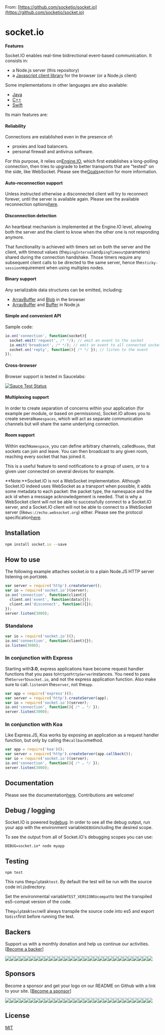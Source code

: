 From: [https://github.com/socketio/socket.io](https://github.com/socketio/socket.io)

# socket.io

**Features**

Socket.IO enables real-time bidirectional event-based communication. It consists in:

* a Node.js server \(this repository\)
* a
  [Javascript client library](https://github.com/socketio/socket.io-client)
  for the browser \(or a Node.js client\)

Some implementations in other languages are also available:

* [Java](https://github.com/socketio/socket.io-client-java)
* [C++](https://github.com/socketio/socket.io-client-cpp)
* [Swift](https://github.com/socketio/socket.io-client-swift)

Its main features are:

#### Reliability

Connections are established even in the presence of:

* proxies and load balancers.
* personal firewall and antivirus software.

For this purpose, it relies on[Engine.IO](https://github.com/socketio/engine.io), which first establishes a long-polling connection, then tries to upgrade to better transports that are "tested" on the side, like WebSocket. Please see the[Goals](https://github.com/socketio/engine.io#goals)section for more information.

#### Auto-reconnection support

Unless instructed otherwise a disconnected client will try to reconnect forever, until the server is available again. Please see the available reconnection options[here](https://github.com/socketio/socket.io-client/blob/master/docs/API.md#new-managerurl-options).

#### Disconnection detection

An heartbeat mechanism is implemented at the Engine.IO level, allowing both the server and the client to know when the other one is not responding anymore.

That functionality is achieved with timers set on both the server and the client, with timeout values \(the`pingInterval`and`pingTimeout`parameters\) shared during the connection handshake. Those timers require any subsequent client calls to be directed to the same server, hence the`sticky-session`requirement when using multiples nodes.

#### Binary support

Any serializable data structures can be emitted, including:

* [ArrayBuffer](https://developer.mozilla.org/en-US/docs/Web/JavaScript/Reference/Global_Objects/ArrayBuffer)
  and
  [Blob](https://developer.mozilla.org/en-US/docs/Web/API/Blob)
  in the browser
* [ArrayBuffer](https://developer.mozilla.org/en-US/docs/Web/JavaScript/Reference/Global_Objects/ArrayBuffer)
  and
  [Buffer](https://nodejs.org/api/buffer.html)
  in Node.js

#### Simple and convenient API

Sample code:

```js
io.on('connection', function(socket){
  socket.emit('request', /* */); // emit an event to the socket
  io.emit('broadcast', /* */); // emit an event to all connected sockets
  socket.on('reply', function(){ /* */ }); // listen to the event
});
```

#### Cross-browser

Browser support is tested in Saucelabs:

[![](https://camo.githubusercontent.com/fface5a8523859ace9b349fc8922af0a8d6941f4/68747470733a2f2f73617563656c6162732e636f6d2f62726f777365722d6d61747269782f736f636b65742e737667 "Sauce Test Status")](https://saucelabs.com/u/socket)

#### Multiplexing support

In order to create separation of concerns within your application \(for example per module, or based on permissions\), Socket.IO allows you to create several`Namespaces`, which will act as separate communication channels but will share the same underlying connection.

#### Room support

Within each`Namespace`, you can define arbitrary channels, called`Rooms`, that sockets can join and leave. You can then broadcast to any given room, reaching every socket that has joined it.

This is a useful feature to send notifications to a group of users, or to a given user connected on several devices for example.

**Note:**Socket.IO is not a WebSocket implementation. Although Socket.IO indeed uses WebSocket as a transport when possible, it adds some metadata to each packet: the packet type, the namespace and the ack id when a message acknowledgement is needed. That is why a WebSocket client will not be able to successfully connect to a Socket.IO server, and a Socket.IO client will not be able to connect to a WebSocket server \(like`ws://echo.websocket.org`\) either. Please see the protocol specification[here](https://github.com/socketio/socket.io-protocol).

## Installation

```js
npm install socket.io --save
```

## How to use

The following example attaches socket.io to a plain Node.JS HTTP server listening on port`3000`.

```js
var server = require('http').createServer();
var io = require('socket.io')(server);
io.on('connection', function(client){
  client.on('event', function(data){});
  client.on('disconnect', function(){});
});
server.listen(3000);
```

### Standalone

```js
var io = require('socket.io')();
io.on('connection', function(client){});
io.listen(3000);
```

### In conjunction with Express

Starting with**3.0**, express applications have become request handler functions that you pass to`http`or`httpServer`instances. You need to pass the`Server`to`socket.io`, and not the express application function. Also make sure to call`.listen`on the`server`, not the`app`.

```js
var app = require('express')();
var server = require('http').createServer(app);
var io = require('socket.io')(server);
io.on('connection', function(){ /* … */ });
server.listen(3000);
```

### In conjunction with Koa

Like Express.JS, Koa works by exposing an application as a request handler function, but only by calling the`callback`method.

```js
var app = require('koa')();
var server = require('http').createServer(app.callback());
var io = require('socket.io')(server);
io.on('connection', function(){ /* … */ });
server.listen(3000);
```

## Documentation

Please see the documentation[here](https://github.com/socketio/socket.io/blob/master/docs/README.md). Contributions are welcome!

## Debug / logging

Socket.IO is powered by[debug](https://github.com/visionmedia/debug). In order to see all the debug output, run your app with the environment variable`DEBUG`including the desired scope.

To see the output from all of Socket.IO's debugging scopes you can use:

```
DEBUG=socket.io* node myapp
```

## Testing

```
npm test
```

This runs the`gulp`task`test`. By default the test will be run with the source code in`lib`directory.

Set the environmental variable`TEST_VERSION`to`compat`to test the transpiled es5-compat version of the code.

The`gulp`task`test`will always transpile the source code into es5 and export to`dist`first before running the test.

## Backers

Support us with a monthly donation and help us continue our activities. \[[Become a backer](https://opencollective.com/socketio#backer)\]

[![](https://camo.githubusercontent.com/ce94e3feff80cb24fac98b4a5af69ea21309e1e3/68747470733a2f2f6f70656e636f6c6c6563746976652e636f6d2f736f636b6574696f2f6261636b65722f302f6176617461722e737667)](https://opencollective.com/socketio/backer/0/website)[![](https://camo.githubusercontent.com/c8172ecc55bd0b5a7665d41a9fdb92f44c469d30/68747470733a2f2f6f70656e636f6c6c6563746976652e636f6d2f736f636b6574696f2f6261636b65722f312f6176617461722e737667)](https://opencollective.com/socketio/backer/1/website)[![](https://camo.githubusercontent.com/37954b978f7027bb570963fc800f404ab85752a2/68747470733a2f2f6f70656e636f6c6c6563746976652e636f6d2f736f636b6574696f2f6261636b65722f322f6176617461722e737667)](https://opencollective.com/socketio/backer/2/website)[![](https://camo.githubusercontent.com/f90688936d18f9cf5d65191bb6310dbbbfe38199/68747470733a2f2f6f70656e636f6c6c6563746976652e636f6d2f736f636b6574696f2f6261636b65722f332f6176617461722e737667)](https://opencollective.com/socketio/backer/3/website)[![](https://camo.githubusercontent.com/30fc7e3cbe056b21657afe5ea2848a6e24c06ff1/68747470733a2f2f6f70656e636f6c6c6563746976652e636f6d2f736f636b6574696f2f6261636b65722f342f6176617461722e737667)](https://opencollective.com/socketio/backer/4/website)[![](https://camo.githubusercontent.com/294e9e0780d1cc30287a3b5f77483d2c0537f97a/68747470733a2f2f6f70656e636f6c6c6563746976652e636f6d2f736f636b6574696f2f6261636b65722f352f6176617461722e737667)](https://opencollective.com/socketio/backer/5/website)[![](https://camo.githubusercontent.com/64e65608d499e02746f8638ae67da8954fa23198/68747470733a2f2f6f70656e636f6c6c6563746976652e636f6d2f736f636b6574696f2f6261636b65722f362f6176617461722e737667)](https://opencollective.com/socketio/backer/6/website)[![](https://camo.githubusercontent.com/dd5bd148cf9af8a0902acfec8d631dd8cc2aa30f/68747470733a2f2f6f70656e636f6c6c6563746976652e636f6d2f736f636b6574696f2f6261636b65722f372f6176617461722e737667)](https://opencollective.com/socketio/backer/7/website)[![](https://camo.githubusercontent.com/980028e84113f0fe08352f803423674636ceef61/68747470733a2f2f6f70656e636f6c6c6563746976652e636f6d2f736f636b6574696f2f6261636b65722f382f6176617461722e737667)](https://opencollective.com/socketio/backer/8/website)[![](https://camo.githubusercontent.com/9ad65c92f3e13ee1f324dae1d9d10755a79847c9/68747470733a2f2f6f70656e636f6c6c6563746976652e636f6d2f736f636b6574696f2f6261636b65722f392f6176617461722e737667)](https://opencollective.com/socketio/backer/9/website)[![](https://camo.githubusercontent.com/b94997d1d2ba14ad3a3edad42ed01d1a95183de9/68747470733a2f2f6f70656e636f6c6c6563746976652e636f6d2f736f636b6574696f2f6261636b65722f31302f6176617461722e737667)](https://opencollective.com/socketio/backer/10/website)[![](https://camo.githubusercontent.com/bc5a71893af6860ce1f9c2087625036c51446896/68747470733a2f2f6f70656e636f6c6c6563746976652e636f6d2f736f636b6574696f2f6261636b65722f31312f6176617461722e737667)](https://opencollective.com/socketio/backer/11/website)[![](https://camo.githubusercontent.com/3dc005b2eeb425429ddd6215c6c7320471076e1e/68747470733a2f2f6f70656e636f6c6c6563746976652e636f6d2f736f636b6574696f2f6261636b65722f31322f6176617461722e737667)](https://opencollective.com/socketio/backer/12/website)[![](https://camo.githubusercontent.com/83049e1bc2998fd7290cf1d4e5c86ececaad69fb/68747470733a2f2f6f70656e636f6c6c6563746976652e636f6d2f736f636b6574696f2f6261636b65722f31332f6176617461722e737667)](https://opencollective.com/socketio/backer/13/website)[![](https://camo.githubusercontent.com/d50bfc178e67aa476981317f9f9efa4bdcc0f859/68747470733a2f2f6f70656e636f6c6c6563746976652e636f6d2f736f636b6574696f2f6261636b65722f31342f6176617461722e737667)](https://opencollective.com/socketio/backer/14/website)[![](https://camo.githubusercontent.com/6597767b98a18bf725d4abfc60b50452725621f3/68747470733a2f2f6f70656e636f6c6c6563746976652e636f6d2f736f636b6574696f2f6261636b65722f31352f6176617461722e737667)](https://opencollective.com/socketio/backer/15/website)[![](https://camo.githubusercontent.com/6b3b415bfe31b9fa4b87282963f2c908f9d600d5/68747470733a2f2f6f70656e636f6c6c6563746976652e636f6d2f736f636b6574696f2f6261636b65722f31362f6176617461722e737667)](https://opencollective.com/socketio/backer/16/website)[![](https://camo.githubusercontent.com/8c03ef59d08092291347a33a7e7e70b6dae04ea7/68747470733a2f2f6f70656e636f6c6c6563746976652e636f6d2f736f636b6574696f2f6261636b65722f31372f6176617461722e737667)](https://opencollective.com/socketio/backer/17/website)[![](https://camo.githubusercontent.com/90fecfa540fbf1e3b96a9007f7ece9959a17cfbc/68747470733a2f2f6f70656e636f6c6c6563746976652e636f6d2f736f636b6574696f2f6261636b65722f31382f6176617461722e737667)](https://opencollective.com/socketio/backer/18/website)[![](https://camo.githubusercontent.com/ac1c92fff991569e7e7352804f537f264e3656e0/68747470733a2f2f6f70656e636f6c6c6563746976652e636f6d2f736f636b6574696f2f6261636b65722f31392f6176617461722e737667)](https://opencollective.com/socketio/backer/19/website)[![](https://camo.githubusercontent.com/16b0e5f7a69c82f415b1cc630eb5606cbebba99e/68747470733a2f2f6f70656e636f6c6c6563746976652e636f6d2f736f636b6574696f2f6261636b65722f32302f6176617461722e737667)](https://opencollective.com/socketio/backer/20/website)[![](https://camo.githubusercontent.com/99eeed229dce358a2ed8bbbb6a030600dc5c8329/68747470733a2f2f6f70656e636f6c6c6563746976652e636f6d2f736f636b6574696f2f6261636b65722f32312f6176617461722e737667)](https://opencollective.com/socketio/backer/21/website)[![](https://camo.githubusercontent.com/0f61bd27ce8eff3b9b710fae7185f7998bb6db6a/68747470733a2f2f6f70656e636f6c6c6563746976652e636f6d2f736f636b6574696f2f6261636b65722f32322f6176617461722e737667)](https://opencollective.com/socketio/backer/22/website)[![](https://camo.githubusercontent.com/55ec4b7da38b5a00a0c27b29fe0cbd27891ea03f/68747470733a2f2f6f70656e636f6c6c6563746976652e636f6d2f736f636b6574696f2f6261636b65722f32332f6176617461722e737667)](https://opencollective.com/socketio/backer/23/website)[![](https://camo.githubusercontent.com/7d2d5fc003bc2ea95f56bdc4e1249dd981b53aae/68747470733a2f2f6f70656e636f6c6c6563746976652e636f6d2f736f636b6574696f2f6261636b65722f32342f6176617461722e737667)](https://opencollective.com/socketio/backer/24/website)[![](https://camo.githubusercontent.com/6644c32341756c3f156f12e9f55ac76082547a73/68747470733a2f2f6f70656e636f6c6c6563746976652e636f6d2f736f636b6574696f2f6261636b65722f32352f6176617461722e737667)](https://opencollective.com/socketio/backer/25/website)[![](https://camo.githubusercontent.com/2ca8e1f78012847dc7a8120e541f1fc099141722/68747470733a2f2f6f70656e636f6c6c6563746976652e636f6d2f736f636b6574696f2f6261636b65722f32362f6176617461722e737667)](https://opencollective.com/socketio/backer/26/website)[![](https://camo.githubusercontent.com/3295289d93f1fc10d9321388b282928b8579350b/68747470733a2f2f6f70656e636f6c6c6563746976652e636f6d2f736f636b6574696f2f6261636b65722f32372f6176617461722e737667)](https://opencollective.com/socketio/backer/27/website)[![](https://camo.githubusercontent.com/c1d793a30ea49c9e4b3399f72534adb8731f9286/68747470733a2f2f6f70656e636f6c6c6563746976652e636f6d2f736f636b6574696f2f6261636b65722f32382f6176617461722e737667)](https://opencollective.com/socketio/backer/28/website)[![](https://camo.githubusercontent.com/a084b98097bfb6b300b4f10fa4d0c5ad0a8c2e64/68747470733a2f2f6f70656e636f6c6c6563746976652e636f6d2f736f636b6574696f2f6261636b65722f32392f6176617461722e737667)](https://opencollective.com/socketio/backer/29/website)

## Sponsors

Become a sponsor and get your logo on our README on Github with a link to your site. \[[Become a sponsor](https://opencollective.com/socketio#sponsor)\]

[![](https://camo.githubusercontent.com/b5c30f22bb3d8c473be42915081577a0159bc0be/68747470733a2f2f6f70656e636f6c6c6563746976652e636f6d2f736f636b6574696f2f73706f6e736f722f302f6176617461722e737667)](https://opencollective.com/socketio/sponsor/0/website)[![](https://camo.githubusercontent.com/80fcf5a5854fd26577ffdea96f0682728a918350/68747470733a2f2f6f70656e636f6c6c6563746976652e636f6d2f736f636b6574696f2f73706f6e736f722f312f6176617461722e737667)](https://opencollective.com/socketio/sponsor/1/website)[![](https://camo.githubusercontent.com/1736081eba1985c0541a7d495a947813cc93809b/68747470733a2f2f6f70656e636f6c6c6563746976652e636f6d2f736f636b6574696f2f73706f6e736f722f322f6176617461722e737667)](https://opencollective.com/socketio/sponsor/2/website)[![](https://camo.githubusercontent.com/6a4a1902771b3000e5f8b74d47ad4c3aee0fad78/68747470733a2f2f6f70656e636f6c6c6563746976652e636f6d2f736f636b6574696f2f73706f6e736f722f332f6176617461722e737667)](https://opencollective.com/socketio/sponsor/3/website)[![](https://camo.githubusercontent.com/079a90ae6a083f36dab6abf66b973fcb91424c3b/68747470733a2f2f6f70656e636f6c6c6563746976652e636f6d2f736f636b6574696f2f73706f6e736f722f342f6176617461722e737667)](https://opencollective.com/socketio/sponsor/4/website)[![](https://camo.githubusercontent.com/95fe5d595e7c7d420cb52aea9e5f0e2d7521caaa/68747470733a2f2f6f70656e636f6c6c6563746976652e636f6d2f736f636b6574696f2f73706f6e736f722f352f6176617461722e737667)](https://opencollective.com/socketio/sponsor/5/website)[![](https://camo.githubusercontent.com/d8dd6e07c86f89ee9b285ef1a2d64ff5160ea7ee/68747470733a2f2f6f70656e636f6c6c6563746976652e636f6d2f736f636b6574696f2f73706f6e736f722f362f6176617461722e737667)](https://opencollective.com/socketio/sponsor/6/website)[![](https://camo.githubusercontent.com/8e59ecc8aef68c944a01974777daabc5011fb9dc/68747470733a2f2f6f70656e636f6c6c6563746976652e636f6d2f736f636b6574696f2f73706f6e736f722f372f6176617461722e737667)](https://opencollective.com/socketio/sponsor/7/website)[![](https://camo.githubusercontent.com/4ca2584f2af1eb0fee5fcaa23864db1ec98729ba/68747470733a2f2f6f70656e636f6c6c6563746976652e636f6d2f736f636b6574696f2f73706f6e736f722f382f6176617461722e737667)](https://opencollective.com/socketio/sponsor/8/website)[![](https://camo.githubusercontent.com/673fa592be13950654fa9d633a75c41894986f8e/68747470733a2f2f6f70656e636f6c6c6563746976652e636f6d2f736f636b6574696f2f73706f6e736f722f392f6176617461722e737667)](https://opencollective.com/socketio/sponsor/9/website)[![](https://camo.githubusercontent.com/b38e80ad950de435756fc48cecbc806fe1e69800/68747470733a2f2f6f70656e636f6c6c6563746976652e636f6d2f736f636b6574696f2f73706f6e736f722f31302f6176617461722e737667)](https://opencollective.com/socketio/sponsor/10/website)[![](https://camo.githubusercontent.com/c360a8a939e70f0bc00013f679521ef6e44c1ca9/68747470733a2f2f6f70656e636f6c6c6563746976652e636f6d2f736f636b6574696f2f73706f6e736f722f31312f6176617461722e737667)](https://opencollective.com/socketio/sponsor/11/website)[![](https://camo.githubusercontent.com/d83a90b873f9d7824372f070eeb092ee6191b437/68747470733a2f2f6f70656e636f6c6c6563746976652e636f6d2f736f636b6574696f2f73706f6e736f722f31322f6176617461722e737667)](https://opencollective.com/socketio/sponsor/12/website)[![](https://camo.githubusercontent.com/2fa64336c33108227332e2f3616a4632b1b96b86/68747470733a2f2f6f70656e636f6c6c6563746976652e636f6d2f736f636b6574696f2f73706f6e736f722f31332f6176617461722e737667)](https://opencollective.com/socketio/sponsor/13/website)[![](https://camo.githubusercontent.com/fe31b8e36b3b51cf915050faeaaab2b22146b0f8/68747470733a2f2f6f70656e636f6c6c6563746976652e636f6d2f736f636b6574696f2f73706f6e736f722f31342f6176617461722e737667)](https://opencollective.com/socketio/sponsor/14/website)[![](https://camo.githubusercontent.com/25801d3f5bb55593ab052031b59c4b444ff0f32d/68747470733a2f2f6f70656e636f6c6c6563746976652e636f6d2f736f636b6574696f2f73706f6e736f722f31352f6176617461722e737667)](https://opencollective.com/socketio/sponsor/15/website)[![](https://camo.githubusercontent.com/09dbd115caa9142bcdd0ebfedf9bccda83177427/68747470733a2f2f6f70656e636f6c6c6563746976652e636f6d2f736f636b6574696f2f73706f6e736f722f31362f6176617461722e737667)](https://opencollective.com/socketio/sponsor/16/website)[![](https://camo.githubusercontent.com/1c286231dbfe234790b7303e2d448e06594fb999/68747470733a2f2f6f70656e636f6c6c6563746976652e636f6d2f736f636b6574696f2f73706f6e736f722f31372f6176617461722e737667)](https://opencollective.com/socketio/sponsor/17/website)[![](https://camo.githubusercontent.com/b46be6dbd696eb2d3d63cd854ec9d72d1ff2d549/68747470733a2f2f6f70656e636f6c6c6563746976652e636f6d2f736f636b6574696f2f73706f6e736f722f31382f6176617461722e737667)](https://opencollective.com/socketio/sponsor/18/website)[![](https://camo.githubusercontent.com/0ccb3f89120c68752fabda1ba934103eaee192cd/68747470733a2f2f6f70656e636f6c6c6563746976652e636f6d2f736f636b6574696f2f73706f6e736f722f31392f6176617461722e737667)](https://opencollective.com/socketio/sponsor/19/website)[![](https://camo.githubusercontent.com/33a137c1c0b19c341fec3853bebae10be7088b20/68747470733a2f2f6f70656e636f6c6c6563746976652e636f6d2f736f636b6574696f2f73706f6e736f722f32302f6176617461722e737667)](https://opencollective.com/socketio/sponsor/20/website)[![](https://camo.githubusercontent.com/4fe4d4307f09f79b1dadfb4ff6cc6140f4189c70/68747470733a2f2f6f70656e636f6c6c6563746976652e636f6d2f736f636b6574696f2f73706f6e736f722f32312f6176617461722e737667)](https://opencollective.com/socketio/sponsor/21/website)[![](https://camo.githubusercontent.com/06ccdb3a07467316fa00eb0eb3eaf37369e28075/68747470733a2f2f6f70656e636f6c6c6563746976652e636f6d2f736f636b6574696f2f73706f6e736f722f32322f6176617461722e737667)](https://opencollective.com/socketio/sponsor/22/website)[![](https://camo.githubusercontent.com/0925fad6fc4e04d177f091cb3be9179272b0dace/68747470733a2f2f6f70656e636f6c6c6563746976652e636f6d2f736f636b6574696f2f73706f6e736f722f32332f6176617461722e737667)](https://opencollective.com/socketio/sponsor/23/website)[![](https://camo.githubusercontent.com/b0c682189d48dec2fe79a68c28a292299bc0f83b/68747470733a2f2f6f70656e636f6c6c6563746976652e636f6d2f736f636b6574696f2f73706f6e736f722f32342f6176617461722e737667)](https://opencollective.com/socketio/sponsor/24/website)[![](https://camo.githubusercontent.com/89c5d8a1a7bd93052cc88ca37cbc179c046d333d/68747470733a2f2f6f70656e636f6c6c6563746976652e636f6d2f736f636b6574696f2f73706f6e736f722f32352f6176617461722e737667)](https://opencollective.com/socketio/sponsor/25/website)[![](https://camo.githubusercontent.com/e30488c8dc4c318edfac2e82f3f1600be5f9ec49/68747470733a2f2f6f70656e636f6c6c6563746976652e636f6d2f736f636b6574696f2f73706f6e736f722f32362f6176617461722e737667)](https://opencollective.com/socketio/sponsor/26/website)[![](https://camo.githubusercontent.com/62d5c1b6ff08fe2ee82469f1397ec9e172152aff/68747470733a2f2f6f70656e636f6c6c6563746976652e636f6d2f736f636b6574696f2f73706f6e736f722f32372f6176617461722e737667)](https://opencollective.com/socketio/sponsor/27/website)[![](https://camo.githubusercontent.com/1804be67f2d2d6af70295dd8ad7c26bdae5b7422/68747470733a2f2f6f70656e636f6c6c6563746976652e636f6d2f736f636b6574696f2f73706f6e736f722f32382f6176617461722e737667)](https://opencollective.com/socketio/sponsor/28/website)[![](https://camo.githubusercontent.com/5b25f18251d8b8527819740fd54af6344d41068f/68747470733a2f2f6f70656e636f6c6c6563746976652e636f6d2f736f636b6574696f2f73706f6e736f722f32392f6176617461722e737667)](https://opencollective.com/socketio/sponsor/29/website)

## License

[MIT](https://github.com/socketio/socket.io/blob/master/LICENSE)

